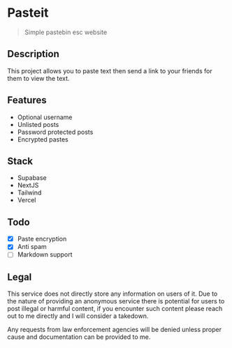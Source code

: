 # Pasteit
> Simple pastebin esc website

## Description
This project allows you to paste text then send a link to your friends for them 
to view the text.

## Features
- Optional username
- Unlisted posts
- Password protected posts
- Encrypted pastes

## Stack
- Supabase
- NextJS
- Tailwind
- Vercel

## Todo
- [X] Paste encryption
- [X] Anti spam
- [ ] Markdown support

## Legal
This service does not directly store any information on users of it. Due to the
nature of providing an anonymous service there is potential for users to post
illegal or harmful content, if you encounter such content please reach out to me
directly and I will consider a takedown.

Any requests from law enforcement agencies will be denied unless proper cause 
and documentation can be provided to me.